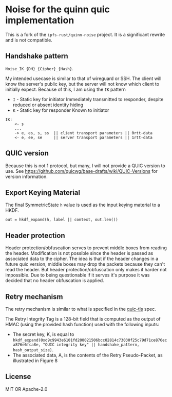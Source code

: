 # Noise for the quinn quic implementation

This is a fork of the `ipfs-rust/quinn-noise` project. It is a significant rewrite and is not compatible.

## Handshake pattern

`Noise_IK_{DH}_{Cipher}_{Hash}`.

My intended usecase is similar to that of wireguard or SSH. The client will know the server's public key,
but the server will not know which client to initially expect. Because of this, I am using the `IK` pattern

- `I` - Static key for initiator Immediately transmitted to responder, despite reduced or absent identity hiding
- `K` - Static key for responder Known to initiator

```
IK:
    <- s
    ...
    -> e, es, s, ss  || client transport parameters || 0rtt-data
    <- e, ee, se     || server transport parameters || 1rtt-data
```

## QUIC version

Because this is not 1 protocol, but many, I will not provide a QUIC version to use.
See <https://github.com/quicwg/base-drafts/wiki/QUIC-Versions> for version information.

## Export Keying Material

The final SymmetricState `h` value is used as the input keying material to a HKDF.

```
out = hkdf_expand(h, label || context, out.len())
```

## Header protection

Header protection/obfuscation serves to prevent middle boxes from reading the header. Modification
is not possible since the header is passed as associated data to the cipher. The idea is that if
the header changes in a future quic version, middle boxes may drop the packets because they can't
read the header. But header protection/obfuscation only makes it harder not impossible. Due to
being questionable if it serves it's purpose it was decided that no header obfuscation is applied.

## Retry mechanism

The retry mechanism is similar to what is specified in the [quic-tls](https://www.rfc-editor.org/rfc/rfc9001.html#name-retry-packet-integrity) spec.

The Retry Integrity Tag is a 128-bit field that is computed as the output of HMAC (using the provided hash function) used with the following inputs:

- The secret key, K, is equal to `hkdf_expand(0xd9c9943e6101fd200021506bcc02814c73030f25c79d71ce876eca876e6fca8e, "QUIC integrity key" || handshake_pattern, hash_output_size)`.
- The associated data, A, is the contents of the Retry Pseudo-Packet, as illustrated in Figure 8

## License

MIT OR Apache-2.0
